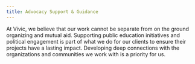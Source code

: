 ```yaml
---
title: Advocacy Support & Guidance
---
```

At Vivic, we believe that our work cannot be separate from on the ground organizing and mutual aid. Supporting public education initiatives and political engagement is part of what we do for our clients to ensure their projects have a lasting impact. Developing deep connections with the organizations and communities we work with is a priority for us.